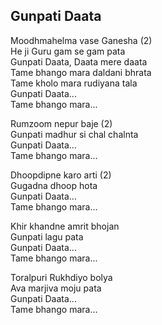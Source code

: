## Gunpati Daata


Moodhmahelma vase Ganesha (2)  
He ji Guru gam se gam pata  
Gunpati Daata, Daata mere daata  
Tame bhango mara daldani bhrata  
Tame kholo mara rudiyana tala  
Gunpati Daata...  
Tame bhango mara...

Rumzoom nepur baje (2)  
Gunpati madhur si chal chalnta  
Gunpati Daata...  
Tame bhango mara...

Dhoopdipne karo arti (2)  
Gugadna dhoop hota  
Gunpati Daata...  
Tame bhango mara...

Khir khandne amrit bhojan  
Gunpati lagu pata  
Gunpati Daata...  
Tame bhango mara...

Toralpuri Rukhdiyo bolya  
Ava marjiva moju pata  
Gunpati Daata...  
Tame bhango mara...

